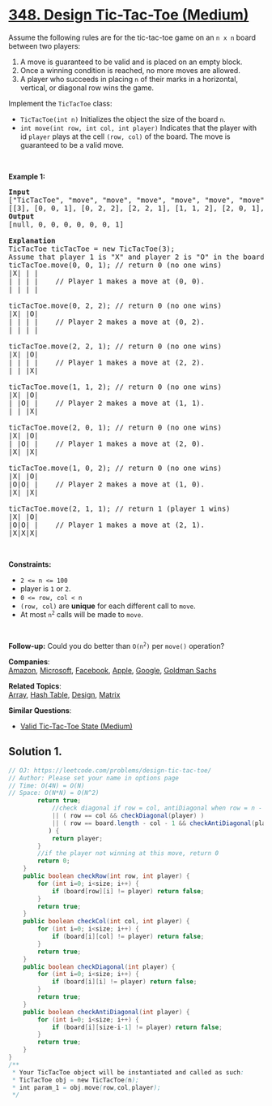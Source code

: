 # [348. Design Tic-Tac-Toe (Medium)](https://leetcode.com/problems/design-tic-tac-toe/)

<p>Assume the following rules are for the tic-tac-toe game on an <code>n x n</code> board between two players:</p>

<ol>
	<li>A move is guaranteed to be valid and is placed on an empty block.</li>
	<li>Once a winning condition is reached, no more moves are allowed.</li>
	<li>A player who succeeds in placing <code>n</code> of their marks in a horizontal, vertical, or diagonal row wins the game.</li>
</ol>

<p>Implement the&nbsp;<code>TicTacToe</code> class:</p>

<ul>
	<li><code>TicTacToe(int n)</code> Initializes the object the size of the board <code>n</code>.</li>
	<li><code>int move(int row, int col, int player)</code> Indicates that the player with id <code>player</code> plays at the cell <code>(row, col)</code> of the board. The move is guaranteed to be a valid move.</li>
</ul>

<p>&nbsp;</p>
<p><strong>Example 1:</strong></p>

<pre><strong>Input</strong>
["TicTacToe", "move", "move", "move", "move", "move", "move", "move"]
[[3], [0, 0, 1], [0, 2, 2], [2, 2, 1], [1, 1, 2], [2, 0, 1], [1, 0, 2], [2, 1, 1]]
<strong>Output</strong>
[null, 0, 0, 0, 0, 0, 0, 1]

<strong>Explanation</strong>
TicTacToe ticTacToe = new TicTacToe(3);
Assume that player 1 is "X" and player 2 is "O" in the board.
ticTacToe.move(0, 0, 1); // return 0 (no one wins)
|X| | |
| | | |    // Player 1 makes a move at (0, 0).
| | | |

ticTacToe.move(0, 2, 2); // return 0 (no one wins)
|X| |O|
| | | |    // Player 2 makes a move at (0, 2).
| | | |

ticTacToe.move(2, 2, 1); // return 0 (no one wins)
|X| |O|
| | | |    // Player 1 makes a move at (2, 2).
| | |X|

ticTacToe.move(1, 1, 2); // return 0 (no one wins)
|X| |O|
| |O| |    // Player 2 makes a move at (1, 1).
| | |X|

ticTacToe.move(2, 0, 1); // return 0 (no one wins)
|X| |O|
| |O| |    // Player 1 makes a move at (2, 0).
|X| |X|

ticTacToe.move(1, 0, 2); // return 0 (no one wins)
|X| |O|
|O|O| |    // Player 2 makes a move at (1, 0).
|X| |X|

ticTacToe.move(2, 1, 1); // return 1&nbsp;(player 1 wins)
|X| |O|
|O|O| |    // Player 1 makes a move at (2, 1).
|X|X|X|
</pre>

<p>&nbsp;</p>
<p><strong>Constraints:</strong></p>

<ul>
	<li><code>2 &lt;= n &lt;= 100</code></li>
	<li>player is <code>1</code> or <code>2</code>.</li>
	<li><code>0 &lt;= row, col &lt; n</code></li>
	<li><code>(row, col)</code> are <strong>unique</strong> for each different call to <code>move</code>.</li>
	<li>At most <code>n<sup>2</sup></code> calls will be made to <code>move</code>.</li>
</ul>

<p>&nbsp;</p>
<p><strong>Follow-up:</strong> Could you do better than <code>O(n<sup>2</sup>)</code> per <code>move()</code> operation?</p>

**Companies**:  
[Amazon](https://leetcode.com/company/amazon), [Microsoft](https://leetcode.com/company/microsoft), [Facebook](https://leetcode.com/company/facebook), [Apple](https://leetcode.com/company/apple), [Google](https://leetcode.com/company/google), [Goldman Sachs](https://leetcode.com/company/goldman-sachs)

**Related Topics**:  
[Array](https://leetcode.com/tag/array/), [Hash Table](https://leetcode.com/tag/hash-table/), [Design](https://leetcode.com/tag/design/), [Matrix](https://leetcode.com/tag/matrix/)

**Similar Questions**:

- [Valid Tic-Tac-Toe State (Medium)](https://leetcode.com/problems/valid-tic-tac-toe-state/)

## Solution 1.

```java
// OJ: https://leetcode.com/problems/design-tic-tac-toe/
// Author: Please set your name in options page
// Time: O(4N) = O(N)
// Space: O(N*N) = O(N^2)
        return true;
            //check diagonal if row = col, antiDiagonal when row = n - col - 1
            || ( row == col && checkDiagonal(player) )
            || ( row == board.length - col - 1 && checkAntiDiagonal(player))
           ) {
            return player;
        }
        //if the player not winning at this move, return 0
        return 0;
    }
    public boolean checkRow(int row, int player) {
        for (int i=0; i<size; i++) {
            if (board[row][i] != player) return false;
        }
        return true;
    }
    public boolean checkCol(int col, int player) {
        for (int i=0; i<size; i++) {
            if (board[i][col] != player) return false;
        }
        return true;
    }
    public boolean checkDiagonal(int player) {
        for (int i=0; i<size; i++) {
            if (board[i][i] != player) return false;
        }
        return true;
    }
    public boolean checkAntiDiagonal(int player) {
        for (int i=0; i<size; i++) {
            if (board[i][size-i-1] != player) return false;
        }
        return true;
    }
}
/**
 * Your TicTacToe object will be instantiated and called as such:
 * TicTacToe obj = new TicTacToe(n);
 * int param_1 = obj.move(row,col,player);
 */

```
